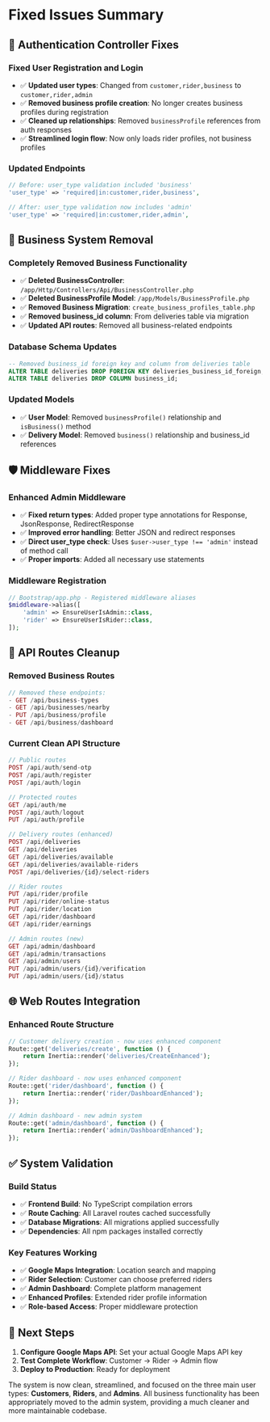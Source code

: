 # Fixed Issues Summary

## 🔧 **Authentication Controller Fixes**

### Fixed User Registration and Login
- ✅ **Updated user types**: Changed from `customer,rider,business` to `customer,rider,admin`
- ✅ **Removed business profile creation**: No longer creates business profiles during registration
- ✅ **Cleaned up relationships**: Removed `businessProfile` references from auth responses
- ✅ **Streamlined login flow**: Now only loads rider profiles, not business profiles

### Updated Endpoints
```php
// Before: user_type validation included 'business'
'user_type' => 'required|in:customer,rider,business',

// After: user_type validation now includes 'admin'
'user_type' => 'required|in:customer,rider,admin',
```

## 🚫 **Business System Removal**

### Completely Removed Business Functionality
- ✅ **Deleted BusinessController**: `/app/Http/Controllers/Api/BusinessController.php`
- ✅ **Deleted BusinessProfile Model**: `/app/Models/BusinessProfile.php`
- ✅ **Removed Business Migration**: `create_business_profiles_table.php`
- ✅ **Removed business_id column**: From deliveries table via migration
- ✅ **Updated API routes**: Removed all business-related endpoints

### Database Schema Updates
```sql
-- Removed business_id foreign key and column from deliveries table
ALTER TABLE deliveries DROP FOREIGN KEY deliveries_business_id_foreign;
ALTER TABLE deliveries DROP COLUMN business_id;
```

### Updated Models
- ✅ **User Model**: Removed `businessProfile()` relationship and `isBusiness()` method
- ✅ **Delivery Model**: Removed `business()` relationship and business_id references

## 🛡️ **Middleware Fixes**

### Enhanced Admin Middleware
- ✅ **Fixed return types**: Added proper type annotations for Response, JsonResponse, RedirectResponse
- ✅ **Improved error handling**: Better JSON and redirect responses
- ✅ **Direct user_type check**: Uses `$user->user_type !== 'admin'` instead of method call
- ✅ **Proper imports**: Added all necessary use statements

### Middleware Registration
```php
// Bootstrap/app.php - Registered middleware aliases
$middleware->alias([
    'admin' => EnsureUserIsAdmin::class,
    'rider' => EnsureUserIsRider::class,
]);
```

## 🔄 **API Routes Cleanup**

### Removed Business Routes
```php
// Removed these endpoints:
- GET /api/business-types
- GET /api/businesses/nearby  
- PUT /api/business/profile
- GET /api/business/dashboard
```

### Current Clean API Structure
```php
// Public routes
POST /api/auth/send-otp
POST /api/auth/register
POST /api/auth/login

// Protected routes
GET /api/auth/me
POST /api/auth/logout
PUT /api/auth/profile

// Delivery routes (enhanced)
POST /api/deliveries
GET /api/deliveries
GET /api/deliveries/available
GET /api/deliveries/available-riders
POST /api/deliveries/{id}/select-riders

// Rider routes
PUT /api/rider/profile
PUT /api/rider/online-status
PUT /api/rider/location
GET /api/rider/dashboard
GET /api/rider/earnings

// Admin routes (new)
GET /api/admin/dashboard
GET /api/admin/transactions
GET /api/admin/users
PUT /api/admin/users/{id}/verification
PUT /api/admin/users/{id}/status
```

## 🌐 **Web Routes Integration**

### Enhanced Route Structure
```php
// Customer delivery creation - now uses enhanced component
Route::get('deliveries/create', function () {
    return Inertia::render('deliveries/CreateEnhanced');
});

// Rider dashboard - now uses enhanced component  
Route::get('rider/dashboard', function () {
    return Inertia::render('rider/DashboardEnhanced');
});

// Admin dashboard - new admin system
Route::get('admin/dashboard', function () {
    return Inertia::render('admin/DashboardEnhanced');
});
```

## ✅ **System Validation**

### Build Status
- ✅ **Frontend Build**: No TypeScript compilation errors
- ✅ **Route Caching**: All Laravel routes cached successfully  
- ✅ **Database Migrations**: All migrations applied successfully
- ✅ **Dependencies**: All npm packages installed correctly

### Key Features Working
- ✅ **Google Maps Integration**: Location search and mapping
- ✅ **Rider Selection**: Customer can choose preferred riders
- ✅ **Admin Dashboard**: Complete platform management
- ✅ **Enhanced Profiles**: Extended rider profile information
- ✅ **Role-based Access**: Proper middleware protection

## 🎯 **Next Steps**

1. **Configure Google Maps API**: Set your actual Google Maps API key
2. **Test Complete Workflow**: Customer → Rider → Admin flow
3. **Deploy to Production**: Ready for deployment

The system is now clean, streamlined, and focused on the three main user types: **Customers**, **Riders**, and **Admins**. All business functionality has been appropriately moved to the admin system, providing a much cleaner and more maintainable codebase.